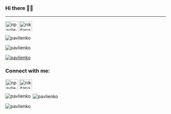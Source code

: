 ### Hi there 🙋‍♂️
___
<p align="left">
<a href="https://linkedin.com/in/npavlienko" target="blank"><img align="center" src="https://raw.githubusercontent.com/rahuldkjain/github-profile-readme-generator/master/src/images/icons/Social/linked-in-alt.svg" alt="npavlienko" height="30" width="40" /></a>
<a href="https://instagram.com/nikitapavlienko" target="blank"><img align="center" src="https://raw.githubusercontent.com/rahuldkjain/github-profile-readme-generator/master/src/images/icons/Social/instagram.svg" alt="nikitapavlienko" height="30" width="40" /></a>
</p>

<!-- <h3 align="left">Support:</h3>
<p><a href="https://ko-fi.com/pavlienko"> <img align="left" src="https://cdn.ko-fi.com/cdn/kofi3.png?v=3" height="50" width="210" alt="pavlienko" /></a></p><br><br> -->

<p><img align="center" src="https://github-readme-stats.vercel.app/api/top-langs?username=pavlienko&show_icons=true&locale=en&layout=compact" alt="pavlienko" /></p>

<p align="left"> <img src="https://komarev.com/ghpvc/?username=pavlienko&label=Profile%20views&color=0e75b6&style=flat" alt="pavlienko" /> </p>

<p align="left"> <a href="https://github.com/ryo-ma/github-profile-trophy"><img src="https://github-profile-trophy.vercel.app/?username=pavlienko" alt="pavlienko" /></a> </p>

<h3 align="left">Connect with me:</h3>
<p align="left">
<a href="https://linkedin.com/in/npavlienko" target="blank"><img align="center" src="https://raw.githubusercontent.com/rahuldkjain/github-profile-readme-generator/master/src/images/icons/Social/linked-in-alt.svg" alt="npavlienko" height="30" width="40" /></a>
<a href="https://instagram.com/nikitapavlienko" target="blank"><img align="center" src="https://raw.githubusercontent.com/rahuldkjain/github-profile-readme-generator/master/src/images/icons/Social/instagram.svg" alt="nikitapavlienko" height="30" width="40" /></a>
</p>

<p><img align="left" src="https://github-readme-stats.vercel.app/api/top-langs?username=pavlienko&show_icons=true&locale=en&layout=compact" alt="pavlienko" /></p>

<p>&nbsp;<img align="center" src="https://github-readme-stats.vercel.app/api?username=pavlienko&show_icons=true&locale=en" alt="pavlienko" /></p>

<p><img align="center" src="https://github-readme-streak-stats.herokuapp.com/?user=pavlienko&" alt="pavlienko" /></p>
